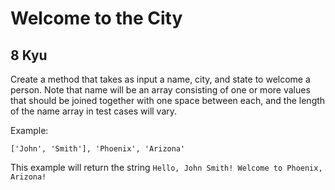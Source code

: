 # Welcome to the City
## 8 Kyu

Create a method that takes as input a name, city, and state to welcome a person. Note that name will be an array consisting of one or more values that should be joined together with one space between each, and the length of the name array in test cases will vary.

Example:
```
['John', 'Smith'], 'Phoenix', 'Arizona'
```
This example will return the string ```Hello, John Smith! Welcome to Phoenix, Arizona!```
